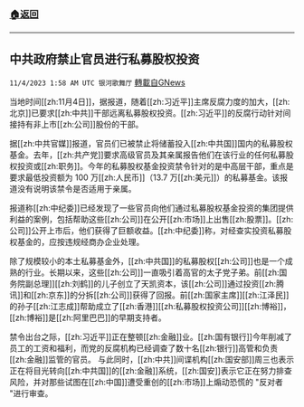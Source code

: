 ###  [:house:返回](README.md)
---


## 中共政府禁止官员进行私募股权投资
`11/4/2023 1:58 AM UTC 银河歌舞厅` [轉載自GNews](https://gnews.org/articles/1919688)

当地时间[[zh:11月4日]]，据报道，随着[[zh:习近平]]主席反腐力度的加大，[[zh:北京]]已要求[[zh:中共]]干部远离私募股权投资。[[zh:习近平]]的反腐行动针对间接持有非上市[[zh:公司]]股份的干部。

据[[zh:中共官媒]]报道，官员们已被禁止将储蓄投入[[zh:中共国]]国内的私募股权基金。去年，[[zh:共产党]]要求高级官员及其亲属报告他们在该行业的任何私募股权投资或[[zh:职务]]。今年的私募股权基金投资禁令针对的是中高层干部，重点是要求最低投资额为 100 万[[zh:人民币]]（13.7 万[[zh:美元]]）的私募基金。该报道没有说明该禁令是否适用于亲属。

报道称[[zh:中纪委]]已经发现了一些官员向他们通过私募股权基金投资的集团提供利益的案例，包括帮助这些[[zh:公司]]在公开[[zh:市场]]上出售[[zh:股票]]。[[zh:公司]]公开上市后，他们获得了巨额收益。[[zh:中纪委]]称，对经查实投资私募股权基金的，应按违规经商办企业处理。

除了规模较小的本土私募基金外，[[zh:中共国]]的私募股权[[zh:公司]]也是一个成熟的行业。长期以来，这些[[zh:公司]]一直吸引着高官的太子党子弟。前[[zh:国务院副总理]][[zh:刘鹤]]的儿子创立了天凯资本，该[[zh:公司]]通过投资[[zh:腾讯]]和[[zh:京东]]的分拆[[zh:公司]]获得了回报。前[[zh:国家主席]][[zh:江泽民]]的孙子[[zh:江志成]]帮助成立了[[zh:香港]][[zh:私募股权投资公司]][[zh:博裕]]，[[zh:博裕]]是[[zh:阿里巴巴]]的早期支持者。

禁令出台之际，[[zh:习近平]]正在整顿[[zh:金融]]业。[[zh:国有银行]]今年削减了员工的工资和福利，而党的反腐机构已经调查了数十名[[zh:银行]]高管和负责[[zh:金融]]监管的官员。  与此同时，[[zh:中共]]间谍机构[[zh:国安部]]周三也表示正在将目光转向[[zh:中共国]]的[[zh:金融]]系统，[[zh:国安]]表示它正在努力排查风险，并对那些试图在[[zh:中国]]遭受重创的[[zh:市场]]上煽动恐慌的 "反对者 "进行审查。

